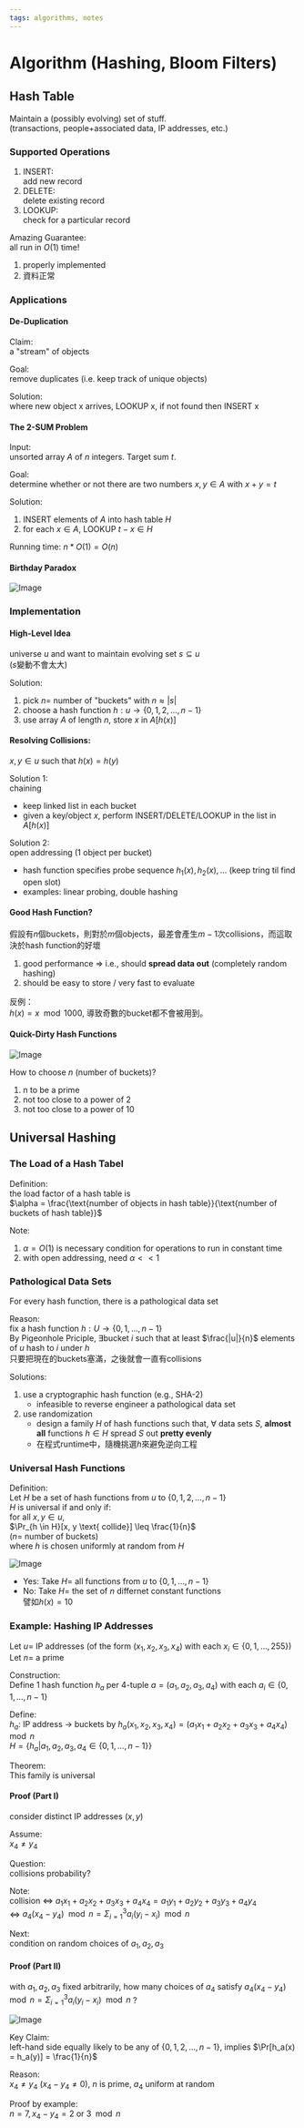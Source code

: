 ```yaml
---
tags: algorithms, notes
---
```

Algorithm (Hashing, Bloom Filters)
===
## Hash Table
Maintain a (possibly evolving) set of stuff.  
(transactions, people+associated data, IP addresses, etc.)

### Supported Operations
1. INSERT:  
    add new record
2. DELETE:  
    delete existing record
3. LOOKUP:  
    check for a particular record

Amazing Guarantee:  
all run in $O(1)$ time!
1. properly implemented
2. 資料正常

### Applications
#### De-Duplication
Claim:  
a "stream" of objects  

Goal:  
remove duplicates (i.e. keep track of unique objects)

Solution:  
where new object x arrives, LOOKUP x, if not found then INSERT x

#### The 2-SUM Problem
Input:  
unsorted array $A$ of $n$ integers. Target sum $t$.

Goal:  
determine whether or not there are two numbers $x, y \in A$ with $x+y=t$

Solution:  
1. INSERT elements of $A$ into hash table $H$
2. for each $x \in A$, LOOKUP $t-x \in H$

Running time: $n*O(1) = O(n)$

#### Birthday Paradox
![Image](https://i.imgur.com/EluoXXa.png)

### Implementation
#### High-Level Idea
universe $u$ and want to maintain evolving set $s \subseteq u$  
($s$變動不會太大)

Solution:  
1. pick $n=$ number of "buckets" with $n \approx |s|$
2. choose a hash function $h: u \to \{0, 1, 2, ..., n-1\}$
3. use array $A$ of length $n$, store $x$ in $A[h(x)]$

#### Resolving Collisions:  
$x, y \in u$ such that $h(x) = h(y)$

Solution 1:  
chaining
- keep linked list in each bucket
- given a key/object $x$, perform INSERT/DELETE/LOOKUP in the list in $A[h(x)]$

Solution 2:  
open addressing (1 object per bucket)
- hash function specifies probe sequence $h_1(x), h_2(x), ...$ (keep tring til find open slot)
- examples: linear probing, double hashing

#### Good Hash Function?
假設有$n$個buckets，則對於$m$個objects，最差會產生$m-1$次collisions，而這取決於hash function的好壞

1. good performance => i.e., should **spread data out** (completely random hashing)
2. should be easy to store / very fast to evaluate

反例：  
$h(x) = x \mod 1000$, 導致奇數的bucket都不會被用到。

#### Quick-Dirty Hash Functions
![Image](https://i.imgur.com/Du4OzTO.png)

How to choose $n$ (number of buckets)?  
1. n to be a prime
2. not too close to a power of 2
3. not too close to a power of 10

## Universal Hashing
### The Load of a Hash Tabel
Definition:  
the load factor of a hash table is  
$\alpha = \frac{\text{number of objects in hash table}}{\text{number of buckets of hash table}}$

Note:  
1. $\alpha = O(1)$ is necessary condition for operations to run in constant time
2. with open addressing, need $\alpha << 1$

### Pathological Data Sets
For every hash function, there is a pathological data set

Reason:  
fix a hash function $h:U \to \{0, 1, ..., n-1\}$  
By Pigeonhole Priciple, $\exists \text{bucket } i$ such that at least $\frac{|u|}{n}$ elements of $u$ hash to $i$ under $h$  
只要把現在的buckets塞滿，之後就會一直有collisions

Solutions:  
1. use a cryptographic hash function (e.g., SHA-2)
    - infeasible to reverse engineer a pathological data set
2. use randomization
    - design a family $H$ of hash functions such that, $\forall$ data sets $S$, **almost all** functions $h \in H$ spread $S$ out **pretty evenly**
    - 在程式runtime中，隨機挑選$h$來避免逆向工程

### Universal Hash Functions
Definition:  
Let $H$ be a set of hash functions from $u$ to $\{0, 1, 2, ..., n-1\}$  
$H$ is universal if and only if:  
for all $x, y \in u$,  
$\Pr_{h \in H}[x, y \text{ collide}] \leq \frac{1}{n}$  
($n=$ number of buckets)  
where $h$ is chosen uniformly at random from $H$

![Image](https://i.imgur.com/sFDIHjg.png)  
- Yes: Take $H=$ all functions from $u$ to $\{0, 1, ..., n-1\}$
- No: Take $H=$ the set of $n$ differnet constant functions  
    譬如$h(x) = 10$

### Example: Hashing IP Addresses
Let $u=$ IP addresses (of the form $(x_1, x_2, x_3, x_4)$ with each $x_i \in \{0, 1, ..., 255\}$)  
Let $n=$ a prime  

Construction:  
Define 1 hash function $h_a$ per 4-tuple $a=(a_1, a_2, a_3, a_4)$ with each $a_i \in \{0, 1, ..., n-1\}$

Define:  
$h_a$: IP address -> buckets by $h_a(x_1, x_2, x_3, x_4) = (a_1x_1+a_2x_2+a_3x_3+a_4x_4) \mod n$  
$H=\{h_a|a_1, a_2, a_3, a_4 \in \{0, 1, ..., n-1\}\}$

Theorem:  
This family is universal

#### Proof (Part I)  
consider distinct IP addresses $(x, y)$

Assume:  
$x_4 \neq y_4$

Question:  
collisions probability?

Note:  
collision <=> $a_1x_1+a_2x_2+a_3x_3+a_4x_4=a_1y_1+a_2y_2+a_3y_3+a_4y_4$  
<=> $a_4(x_4-y_4) \mod n = \Sigma_{i=1}^3a_i(y_i-x_i) \mod n$

Next:  
condition on random choices of $a_1, a_2, a_3$

#### Proof (Part II)
with $a_1, a_2, a_3$ fixed arbitrarily, how many choices of $a_4$ satisfy $a_4(x_4-y_4) \mod n = \Sigma_{i=1}^3a_i(y_i-x_i) \mod n$ ?

![Image](https://i.imgur.com/i2QpEZp.png)

Key Claim:  
left-hand side equally likely to be any of $\{0, 1, 2, ..., n-1\}$, implies $\Pr[h_a(x) = h_a(y)] = \frac{1}{n}$

Reason:  
$x_4 \neq y_4$ ($x_4 - y_4 \neq 0$), $n$ is prime, $a_4$ uniform at random

Proof by example:  
$n=7, x_4-y_4=2 \text{ or } 3 \mod n$

